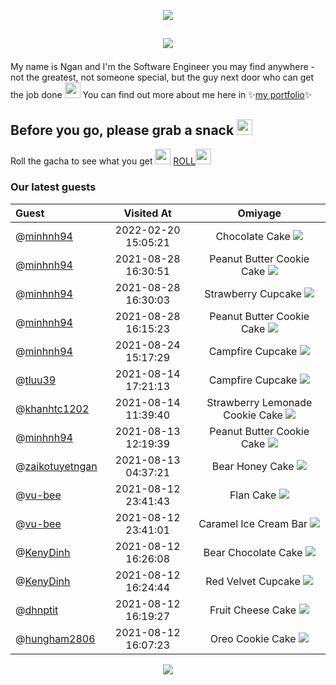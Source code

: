 <p align="center"><img src="https://ntuyetngan.com/public/github/readme-start.png">

## <p align="center"><img src="https://ntuyetngan.com/public/github/readme-greeting.png" align="center">

My name is Ngan and I'm the Software Engineer you may find anywhere - not the greatest, not someone special, but the guy next door who can get the job done <img src="https://emojis.slackmojis.com/emojis/images/1597609912/10174/wfh_parrot.gif" width="25px">
You can find out more about me here in ✨<a href="https://ntuyetngan.com/" target="_blank">my portfolio</a>✨

## Before you go, please grab a snack <img src="https://emojis.slackmojis.com/emojis/images/1613285697/12806/meow_attention.png" width="25px">
Roll the gacha to see what you get <img src="https://emojis.slackmojis.com/emojis/images/1643514525/5197/party_blob.gif" width="25px"> [<a href="https://github.com/ngantn1994/ngantn1994/issues/new?title=roll&template=feature_request.md">ROLL</a>](https://github.com/ngantn1994/ngantn1994/issues/new?title=roll&template=feature_request.md)<img src="https://emojis.slackmojis.com/emojis/images/1643514525/5197/party_blob.gif" width="25px">

### Our latest guests

| Guest | Visited At | Omiyage |
| :--- | :---: | :---: |
| @<a href="https://github.com/minhnh94">minhnh94</a> | 2022-02-20 15:05:21 | Chocolate Cake <img src="https://ntuyetngan.com/public/github/omiyage/0/32/17.png"> |
| @<a href="https://github.com/minhnh94">minhnh94</a> | 2021-08-28 16:30:51 | Peanut Butter Cookie Cake <img src="https://ntuyetngan.com/public/github/omiyage/0/32/27.png"> |
| @<a href="https://github.com/minhnh94">minhnh94</a> | 2021-08-28 16:30:03 | Strawberry Cupcake <img src="https://ntuyetngan.com/public/github/omiyage/0/32/11.png"> |
| @<a href="https://github.com/minhnh94">minhnh94</a> | 2021-08-28 16:15:23 | Peanut Butter Cookie Cake <img src="https://ntuyetngan.com/public/github/omiyage/0/32/27.png"> |
| @<a href="https://github.com/minhnh94">minhnh94</a> | 2021-08-24 15:17:29 | Campfire Cupcake <img src="https://ntuyetngan.com/public/github/omiyage/0/32/9.png"> |
| @<a href="https://github.com/tluu39">tluu39</a> | 2021-08-14 17:21:13 | Campfire Cupcake <img src="https://ntuyetngan.com/public/github/omiyage/0/32/9.png"> |
| @<a href="https://github.com/khanhtc1202">khanhtc1202</a> | 2021-08-14 11:39:40 | Strawberry Lemonade Cookie Cake <img src="https://ntuyetngan.com/public/github/omiyage/0/32/28.png"> |
| @<a href="https://github.com/minhnh94">minhnh94</a> | 2021-08-13 12:19:39 | Peanut Butter Cookie Cake <img src="https://ntuyetngan.com/public/github/omiyage/0/32/27.png"> |
| @<a href="https://github.com/zaikotuyetngan">zaikotuyetngan</a> | 2021-08-13 04:37:21 | Bear Honey Cake <img src="https://ntuyetngan.com/public/github/omiyage/0/32/1.png"> |
| @<a href="https://github.com/vu-bee">vu-bee</a> | 2021-08-12 23:41:43 | Flan Cake <img src="https://ntuyetngan.com/public/github/omiyage/0/32/22.png"> |
| @<a href="https://github.com/vu-bee">vu-bee</a> | 2021-08-12 23:41:01 | Caramel Ice Cream Bar <img src="https://ntuyetngan.com/public/github/omiyage/0/32/13.png"> |
| @<a href="https://github.com/KenyDinh">KenyDinh</a> | 2021-08-12 16:26:08 | Bear Chocolate Cake <img src="https://ntuyetngan.com/public/github/omiyage/0/32/0.png"> |
| @<a href="https://github.com/KenyDinh">KenyDinh</a> | 2021-08-12 16:24:44 | Red Velvet Cupcake <img src="https://ntuyetngan.com/public/github/omiyage/0/32/12.png"> |
| @<a href="https://github.com/dhnptit">dhnptit</a> | 2021-08-12 16:19:27 | Fruit Cheese Cake <img src="https://ntuyetngan.com/public/github/omiyage/0/32/15.png"> |
| @<a href="https://github.com/hungham2806">hungham2806</a> | 2021-08-12 16:07:23 | Oreo Cookie Cake <img src="https://ntuyetngan.com/public/github/omiyage/0/32/26.png"> |
<p align="center"><img src="https://ntuyetngan.com/public/github/readme-deco.png">
